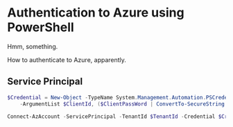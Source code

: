# Authentication to Azure using PowerShell

Hmm, something.

<!--more-->
How to authenticate to Azure, apparently.

## Service Principal

```powershell
$Credential = New-Object -TypeName System.Management.Automation.PSCredential `
	-ArgumentList $ClientId, ($ClientPassWord | ConvertTo-SecureString -AsPlainText)

Connect-AzAccount -ServicePrincipal -TenantId $TenantId -Credential $Credential
```